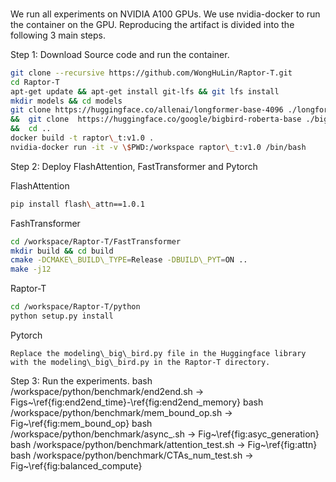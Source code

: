 
### 
We run all experiments on NVIDIA A100 GPUs. We use nvidia-docker to run the container on the GPU. Reproducing the artifact is divided into the following 3 main steps.

Step 1: Download Source code and run the container.
```bash
git clone --recursive https://github.com/WongHuLin/Raptor-T.git
cd Raptor-T
apt-get update && apt-get install git-lfs && git lfs install
mkdir models && cd models
git clone https://huggingface.co/allenai/longformer-base-4096 ./longformer  
&&  git clone  https://huggingface.co/google/bigbird-roberta-base ./bigbird  
&&  cd ..
docker build -t raptor\_t:v1.0 .
nvidia-docker run -it -v \$PWD:/workspace raptor\_t:v1.0 /bin/bash
```

Step 2: Deploy FlashAttention, FastTransformer and Pytorch

FlashAttention
```bash
pip install flash\_attn==1.0.1 
```

FashTransformer
```bash
cd /workspace/Raptor-T/FastTransformer 
mkdir build && cd build
cmake -DCMAKE\_BUILD\_TYPE=Release -DBUILD\_PYT=ON ..
make -j12
```

Raptor-T
```bash
cd /workspace/Raptor-T/python
python setup.py install
```

Pytorch
```
Replace the modeling\_big\_bird.py file in the Huggingface library with the modeling\_big\_bird.py in the Raptor-T directory.
```

Step 3: Run the experiments.
bash /workspace/python/benchmark/end2end.sh $\rightarrow$ Figs~\ref{fig:end2end_time}-\ref{fig:end2end_memory}
bash /workspace/python/benchmark/mem\_bound\_op.sh $\rightarrow$ Fig~\ref{fig:mem_bound_op}
bash /workspace/python/benchmark/async\_.sh $\rightarrow$ Fig~\ref{fig:asyc_generation}
bash /workspace/python/benchmark/attention\_test.sh $\rightarrow$ Fig~\ref{fig:attn}
bash /workspace/python/benchmark/CTAs\_num\_test.sh $\rightarrow$ Fig~\ref{fig:balanced_compute}

